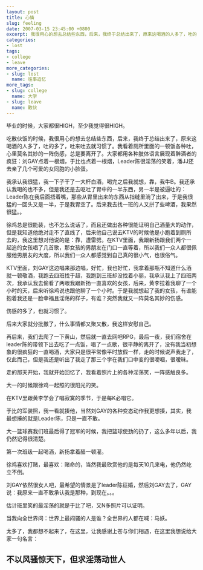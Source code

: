 ```yaml
---
layout: post
title: 心情
slug: feeling
date: 2007-03-15 23:45:00 +0800
excerpt: 我很用心的想去总结些东西，后来，我终于总结出来了，原来这喝酒的人多了，吐的多了，吐来吐去就习惯了。我看着厕所里面的一顿饭各种吐，心里莫名其妙的一阵伤感，总是要离开了。大家都用各种肢体语言展现着醉酒者的疯狂：刘GAY点着一根烟，于比也点着一根烟，Leader陈很淫荡的笑着，潘JJ还去亲了几个可爱的女同胞的小脸蛋。
categories:
- lost
tags:
- college
- leave
more_categories:
- slug: lost
  name: 往事追忆
more_tags:
- slug: college
  name: 大学
- slug: leave
  name: 散伙
---
```


毕业的时候，大家都很HIGH，至少我觉得很HIGH。

吃散伙饭的时候，我很用心的想去总结些东西，后来，我终于总结出来了，原来这喝酒的人多了，吐的多了，吐来吐去就习惯了。我看着厕所里面的一顿饭各种吐，心里莫名其妙的一阵伤感，总是要离开了。大家都用各种肢体语言展现着醉酒者的疯狂：刘GAY点着一根烟，于比也点着一根烟，Leader陈很淫荡的笑着，潘JJ还去亲了几个可爱的女同胞的小脸蛋。


我承认我很猛，我一下子干了一大杯白酒，喝完之后我就想，靠，我牛B。我还承认我喝的也不多，但是我还是去呕吐了胃中的一半东西，另一半是被逼吐的：Leader陈在我后面捂着嘴，那些从胃里出来的东西从指缝里淌了出来，于是我很猛的一回头又是一半，于是我胃空了。后来我去找一班的人又拼了些啤酒，我果然很猛。。

徐鸡总是很能装，也不怎么说话了，而且还做出各种很能证明自己酒量大的动作，但是我知道他绝对走不了直线了，后来他自己说去KTV的时候他是小跑着到厕所去的，我这里想对他说的是：靠，遭雷劈。在KTV里面，我跟新扬跟我们两个一起追的女孩唱了几首歌，那女孩的男朋友在门口一直等着，所以我们一众人都很佩服他男朋友的大度，所以我们一众人都感觉到自己真的很小气，也很俗气。

KTV里面，刘GAY这边唱来那边唱，好忙，我也好忙，我拿着那瓶不知道什么酒就一顿敬酒，我跑去四班找于超，我跑到三班却没找着小丽，我承认我上了四班两次，我承认我去偷看了两眼我跟新扬一直喜欢的女孩，后来，黄李拉着我聊了一个小时的天，后来听徐鸡说也跟他聊了一个小时。于是我就想起了我的女孩，有谁能抱着我还是一脸幸福且淫荡的样子，有谁？突然我就又一阵莫名其妙的伤感。

伤感的多了，也就习惯了。

后来大家就分批撤了，什么事情都又聚又散，我这样安慰自己。

再后来，我们去爬了一下黄山，然后就一直去网吧RPG，最后一夜，我们宿舍在leader陈的带领下出去吃了一点饭，唱了一点歌，很平静的离开了，没有我当初想象的很疯狂的一直喝酒，大家只是很平常像平时放假一样，走的时候说声我走了，仅此而己，但是我还是听出了我走了那三个字在我们口中变的很哽咽，很暧昧。

走的那天开始，我就开始回忆了，我看着照片上的各种淫荡笑，一阵感触良多。

大一的时候跟徐鸡一起照的很阳光的笑。

在KTV里跟黄李学会了唱寂寞的季节，于是每K必唱它。

于比的军装照，我一看就揍他，当然刘GAY的各种变态动作我更想揍，其实，我最想揍的就是Leader陈，只是一直不敢。

大一篮球赛我们班最后得了冠军的时候，我把篮球使劲的扔了，这么多年以后，我仍然记得很清楚。

第一次班级一起喝酒，新扬拿着醋一顿灌。

徐鸡喜欢打赌，最喜欢：赌命的，当然我最欣赏他的是每天10几来电，他仍然屹立不倒。

刘GAY依然很女人吧，最希望的情景是了leader陈征婚，然后刘GAY去了，GAY说：我原来一直不敢承认我是那种，到现在。。。

估计班里笑的最淫荡的就是于比了吧，又N多照片可以证明。

当我向全世界问：世界上最闷骚的人是谁？全世界的人都在喊：马妖。

太多了，我都想不起来了，在这里，让我感谢上苍与你们相遇，在这里我想说给大家一句名言：

## 不以风骚惊天下，但求淫荡动世人

